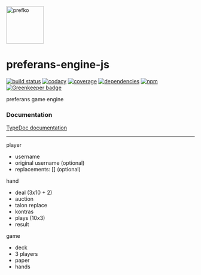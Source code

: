 <a href="http://prefko.com">
  <img alt="prefko" src="https://avatars0.githubusercontent.com/u/46445292?s=200" width="100">
</a>

# preferans-engine-js
[![build status](https://img.shields.io/travis/prefko/preferans-engine-js.svg?branch=master)](https://travis-ci.org/prefko/preferans-engine-js)
[![codacy](https://img.shields.io/codacy/grade/60322e02d8df469893dbb8c0a89e5cc8.svg)](https://www.codacy.com/project/prefko/preferans-engine-js/dashboard)
[![coverage](https://img.shields.io/coveralls/github/prefko/preferans-engine-js/master.svg)](https://coveralls.io/github/prefko/preferans-engine-js?branch=master)
[![dependencies](https://david-dm.org/prefko/preferans-engine-js.svg)](https://www.npmjs.com/package/preferans-engine-js)
[![npm](https://img.shields.io/npm/dt/preferans-engine-js.svg)](https://www.npmjs.com/package/preferans-engine-js) [![Greenkeeper badge](https://badges.greenkeeper.io/prefko/preferans-engine-js.svg)](https://greenkeeper.io/)

preferans game engine

### Documentation

[TypeDoc documentation](https://prefko.github.io/preferans-engine-js/docs/)

---

player
 - username
 - original username (optional)
 - replacements: [] (optional)

hand
 - deal (3x10 + 2)
 - auction
 - talon replace
 - kontras
 - plays (10x3)
 - result

game
 - deck
 - 3 players
 - paper
 - hands
